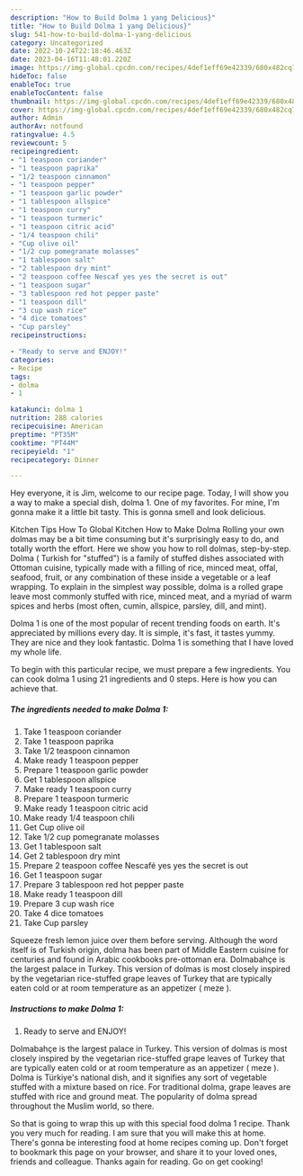 ```yaml
---
description: "How to Build Dolma 1 yang Delicious}"
title: "How to Build Dolma 1 yang Delicious}"
slug: 541-how-to-build-dolma-1-yang-delicious
category: Uncategorized
date: 2022-10-24T22:18:46.463Z
date: 2023-04-16T11:48:01.220Z
image: https://img-global.cpcdn.com/recipes/4def1eff69e42339/680x482cq70/dolma-1-recipe-main-photo.jpg
hideToc: false
enableToc: true
enableTocContent: false
thumbnail: https://img-global.cpcdn.com/recipes/4def1eff69e42339/680x482cq70/dolma-1-recipe-main-photo.jpg
cover: https://img-global.cpcdn.com/recipes/4def1eff69e42339/680x482cq70/dolma-1-recipe-main-photo.jpg
author: Admin
authorAv: notfound
ratingvalue: 4.5
reviewcount: 5
recipeingredient:
- "1 teaspoon coriander"
- "1 teaspoon paprika"
- "1/2 teaspoon cinnamon"
- "1 teaspoon pepper"
- "1 teaspoon garlic powder"
- "1 tablespoon allspice"
- "1 teaspoon curry"
- "1 teaspoon turmeric"
- "1 teaspoon citric acid"
- "1/4 teaspoon chili"
- "Cup olive oil"
- "1/2 cup pomegranate molasses"
- "1 tablespoon salt"
- "2 tablespoon dry mint"
- "2 teaspoon coffee Nescaf yes yes the secret is out"
- "1 teaspoon sugar"
- "3 tablespoon red hot pepper paste"
- "1 teaspoon dill"
- "3 cup wash rice"
- "4 dice tomatoes"
- "Cup parsley"
recipeinstructions:

- "Ready to serve and ENJOY!"
categories:
- Recipe
tags:
- dolma
- 1

katakunci: dolma 1 
nutrition: 288 calories
recipecuisine: American
preptime: "PT35M"
cooktime: "PT44M"
recipeyield: "1"
recipecategory: Dinner

---
```



Hey everyone, it is Jim, welcome to our recipe page. Today, I will show you a way to make a special dish, dolma 1. One of my favorites. For mine, I'm gonna make it a little bit tasty. This is gonna smell and look delicious.

Kitchen Tips How To Global Kitchen How to Make Dolma Rolling your own dolmas may be a bit time consuming but it&#39;s surprisingly easy to do, and totally worth the effort. Here we show you how to roll dolmas, step-by-step. Dolma ( Turkish for &#34;stuffed&#34;) is a family of stuffed dishes associated with Ottoman cuisine, typically made with a filling of rice, minced meat, offal, seafood, fruit, or any combination of these inside a vegetable or a leaf wrapping. To explain in the simplest way possible, dolma is a rolled grape leave most commonly stuffed with rice, minced meat, and a myriad of warm spices and herbs (most often, cumin, allspice, parsley, dill, and mint).

Dolma 1 is one of the most popular of recent trending foods on earth. It's appreciated by millions every day. It is simple, it's fast, it tastes yummy. They are nice and they look fantastic. Dolma 1 is something that I have loved my whole life.


To begin with this particular recipe, we must prepare a few ingredients. You can cook dolma 1 using 21 ingredients and 0 steps. Here is how you can achieve that.

<!--inarticleads1-->

##### The ingredients needed to make Dolma 1:

1. Take 1 teaspoon coriander
1. Take 1 teaspoon paprika
1. Take 1/2 teaspoon cinnamon
1. Make ready 1 teaspoon pepper
1. Prepare 1 teaspoon garlic powder
1. Get 1 tablespoon allspice
1. Make ready 1 teaspoon curry
1. Prepare 1 teaspoon turmeric
1. Make ready 1 teaspoon citric acid
1. Make ready 1/4 teaspoon chili
1. Get Cup olive oil
1. Take 1/2 cup pomegranate molasses
1. Get 1 tablespoon salt
1. Get 2 tablespoon dry mint
1. Prepare 2 teaspoon coffee Nescafé yes yes the secret is out
1. Get 1 teaspoon sugar
1. Prepare 3 tablespoon red hot pepper paste
1. Make ready 1 teaspoon dill
1. Prepare 3 cup wash rice
1. Take 4 dice tomatoes
1. Take Cup parsley


Squeeze fresh lemon juice over them before serving. Although the word itself is of Turkish origin, dolma has been part of Middle Eastern cuisine for centuries and found in Arabic cookbooks pre-ottoman era. Dolmabahçe is the largest palace in Turkey. This version of dolmas is most closely inspired by the vegetarian rice-stuffed grape leaves of Turkey that are typically eaten cold or at room temperature as an appetizer ( meze ). 

<!--inarticleads2-->

##### Instructions to make Dolma 1:


1. Ready to serve and ENJOY!

Dolmabahçe is the largest palace in Turkey. This version of dolmas is most closely inspired by the vegetarian rice-stuffed grape leaves of Turkey that are typically eaten cold or at room temperature as an appetizer ( meze ). Dolma is Türkiye&#39;s national dish, and it signifies any sort of vegetable stuffed with a mixture based on rice. For traditional dolma, grape leaves are stuffed with rice and ground meat. The popularity of dolma spread throughout the Muslim world, so there. 

So that is going to wrap this up with this special food dolma 1 recipe. Thank you very much for reading. I am sure that you will make this at home. There's gonna be interesting food at home recipes coming up. Don't forget to bookmark this page on your browser, and share it to your loved ones, friends and colleague. Thanks again for reading. Go on get cooking!
